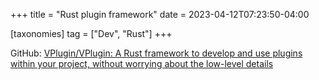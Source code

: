 +++
title = "Rust plugin framework"
date = 2023-04-12T07:23:50-04:00

[taxonomies]
tag = ["Dev", "Rust"]
+++

GitHub: [VPlugin/VPlugin: A Rust framework to develop and use plugins within your project, without worrying about the low-level details](https://github.com/VPlugin/VPlugin)

<!-- more -->
